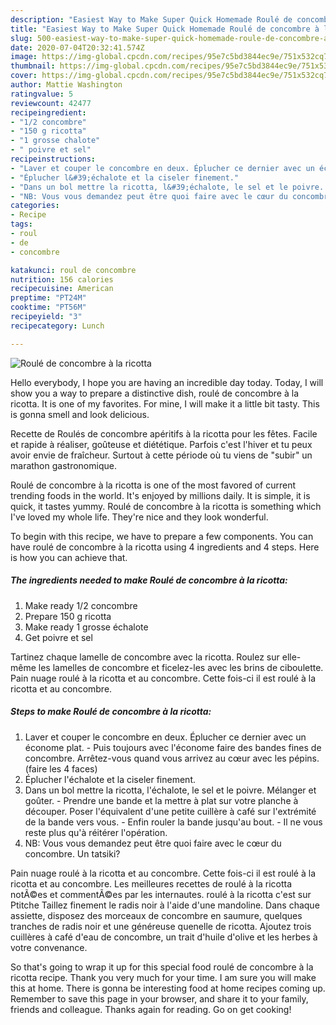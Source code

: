 ```yaml
---
description: "Easiest Way to Make Super Quick Homemade Roulé de concombre à la ricotta"
title: "Easiest Way to Make Super Quick Homemade Roulé de concombre à la ricotta"
slug: 500-easiest-way-to-make-super-quick-homemade-roule-de-concombre-a-la-ricotta
date: 2020-07-04T20:32:41.574Z
image: https://img-global.cpcdn.com/recipes/95e7c5bd3844ec9e/751x532cq70/roule-de-concombre-a-la-ricotta-photo-principale-de-la-recette.jpg
thumbnail: https://img-global.cpcdn.com/recipes/95e7c5bd3844ec9e/751x532cq70/roule-de-concombre-a-la-ricotta-photo-principale-de-la-recette.jpg
cover: https://img-global.cpcdn.com/recipes/95e7c5bd3844ec9e/751x532cq70/roule-de-concombre-a-la-ricotta-photo-principale-de-la-recette.jpg
author: Mattie Washington
ratingvalue: 5
reviewcount: 42477
recipeingredient:
- "1/2 concombre"
- "150 g ricotta"
- "1 grosse chalote"
- " poivre et sel"
recipeinstructions:
- "Laver et couper le concombre en deux. Éplucher ce dernier avec un économe plat.  Puis toujours avec l&#39;économe faire des bandes fines de concombre. Arrêtez-vous quand vous arrivez au cœur avec les pépins. (faire les 4 faces)"
- "Éplucher l&#39;échalote et la ciseler finement."
- "Dans un bol mettre la ricotta, l&#39;échalote, le sel et le poivre. Mélanger et goûter.  Prendre une bande et la mettre à plat sur votre planche à découper. Poser l&#39;équivalent d&#39;une petite cuillère à café sur l&#39;extrémité de la bande vers vous.  Enfin rouler la bande jusqu&#39;au bout. Il ne vous reste plus qu&#39;à réitérer l&#39;opération."
- "NB: Vous vous demandez peut être quoi faire avec le cœur du concombre. Un tatsiki?"
categories:
- Recipe
tags:
- roul
- de
- concombre

katakunci: roul de concombre 
nutrition: 156 calories
recipecuisine: American
preptime: "PT24M"
cooktime: "PT56M"
recipeyield: "3"
recipecategory: Lunch

---
```



![Roulé de concombre à la ricotta](https://img-global.cpcdn.com/recipes/95e7c5bd3844ec9e/751x532cq70/roule-de-concombre-a-la-ricotta-photo-principale-de-la-recette.jpg)

Hello everybody, I hope you are having an incredible day today. Today, I will show you a way to prepare a distinctive dish, roulé de concombre à la ricotta. It is one of my favorites. For mine, I will make it a little bit tasty. This is gonna smell and look delicious.

Recette de Roulés de concombre apéritifs à la ricotta pour les fêtes. Facile et rapide à réaliser, goûteuse et diététique. Parfois c&#39;est l&#39;hiver et tu peux avoir envie de fraîcheur. Surtout à cette période où tu viens de &#34;subir&#34; un marathon gastronomique.

Roulé de concombre à la ricotta is one of the most favored of current trending foods in the world. It's enjoyed by millions daily. It is simple, it is quick, it tastes yummy. Roulé de concombre à la ricotta is something which I've loved my whole life. They're nice and they look wonderful.


To begin with this recipe, we have to prepare a few components. You can have roulé de concombre à la ricotta using 4 ingredients and 4 steps. Here is how you can achieve that.

<!--inarticleads1-->

##### The ingredients needed to make Roulé de concombre à la ricotta:

1. Make ready 1/2 concombre
1. Prepare 150 g ricotta
1. Make ready 1 grosse échalote
1. Get  poivre et sel


Tartinez chaque lamelle de concombre avec la ricotta. Roulez sur elle-même les lamelles de concombre et ficelez-les avec les brins de ciboulette. Pain nuage roulé à la ricotta et au concombre. Cette fois-ci il est roulé à la ricotta et au concombre. 

<!--inarticleads2-->

##### Steps to make Roulé de concombre à la ricotta:

1. Laver et couper le concombre en deux. Éplucher ce dernier avec un économe plat.  - Puis toujours avec l&#39;économe faire des bandes fines de concombre. Arrêtez-vous quand vous arrivez au cœur avec les pépins. (faire les 4 faces)
1. Éplucher l&#39;échalote et la ciseler finement.
1. Dans un bol mettre la ricotta, l&#39;échalote, le sel et le poivre. Mélanger et goûter.  - Prendre une bande et la mettre à plat sur votre planche à découper. Poser l&#39;équivalent d&#39;une petite cuillère à café sur l&#39;extrémité de la bande vers vous.  - Enfin rouler la bande jusqu&#39;au bout. - Il ne vous reste plus qu&#39;à réitérer l&#39;opération.
1. NB: Vous vous demandez peut être quoi faire avec le cœur du concombre. Un tatsiki?


Pain nuage roulé à la ricotta et au concombre. Cette fois-ci il est roulé à la ricotta et au concombre. Les meilleures recettes de roulé à la ricotta notÃ©es et commentÃ©es par les internautes. roulé à la ricotta c&#39;est sur Ptitche Taillez finement le radis noir à l&#39;aide d&#39;une mandoline. Dans chaque assiette, disposez des morceaux de concombre en saumure, quelques tranches de radis noir et une généreuse quenelle de ricotta. Ajoutez trois cuillères à café d&#39;eau de concombre, un trait d&#39;huile d&#39;olive et les herbes à votre convenance. 

So that's going to wrap it up for this special food roulé de concombre à la ricotta recipe. Thank you very much for your time. I am sure you will make this at home. There is gonna be interesting food at home recipes coming up. Remember to save this page in your browser, and share it to your family, friends and colleague. Thanks again for reading. Go on get cooking!
